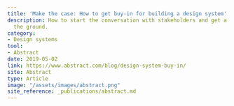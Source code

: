 ```yaml
---
title: 'Make the case: How to get buy-in for building a design system'
description: How to start the conversation with stakeholders and get a design system off
  the ground.
category:
- Design systems
tool:
- Abstract
date: 2019-05-02
link: https://www.abstract.com/blog/design-system-buy-in/
site: Abstract
type: Article
image: "/assets/images/abstract.png"
site_reference: _publications/abstract.md
---
```

